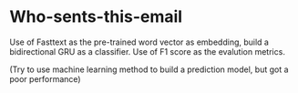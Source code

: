# Who-sents-this-email
Use of Fasttext as the pre-trained word vector as embedding, build a bidirectional GRU as a classifier.
Use of F1 score as the evalution metrics.

(Try to use machine learning method to build a prediction model, but got a poor performance)
